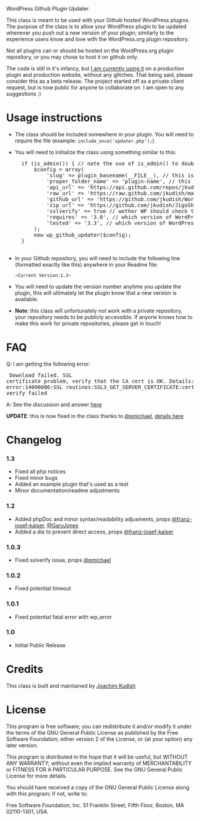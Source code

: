 WordPress Github Plugin Updater

This class is meant to be used with your Github hosted WordPress plugins. The purpose of the class is to allow your WordPress plugin to be updated whenever you push out a new version of your plugin; similarly to the experience users know and love with the WordPress.org plugin repository.

Not all plugins can or should be hosted on the WordPress.org plugin repository, or you may chose to host it on github only.

The code is still in it's infancy, but [I am currently using it](https://github.com/jkudish/JigoShop-Software-Add-on) on a production plugin and production website, without any glitches. That being said, please consider this as a beta release. The project started off as a private client request, but is now public for anyone to collaborate on. I am open to any suggestions :)

Usage instructions
===========

* The class should be included somewhere in your plugin. You will need to require the file (example: `include_once('updater.php');`).
* You will need to initialize the class using something similar to this:

	<pre>
	if (is_admin()) { // note the use of is_admin() to double check that this is happening in the admin
		$config = array(
			'slug' => plugin_basename(__FILE__), // this is the slug of your plugin
			'proper_folder_name' => 'plugin-name', // this is the name of the folder your plugin lives in
			'api_url' => 'https://api.github.com/repos/jkudish/WordPress-GitHub-Plugin-Updater', // the github API url of your github repo
			'raw_url' => 'https://raw.github.com/jkudish/master/WordPress-GitHub-Plugin-Updater', // the github raw url of your github repo
			'github_url' => 'https://github.com/jkudish/WordPress-GitHub-Plugin-Updater', // the github url of your github repo
			'zip_url' => 'https://github.com/jkudish/JigoShop-Software-Add-on/zipball/master', // the zip url of the github repo
			'sslverify' => true // wether WP should check the validity of the SSL cert when getting an update, see https://github.com/jkudish/WordPress-GitHub-Plugin-Updater/issues/2 and https://github.com/jkudish/WordPress-GitHub-Plugin-Updater/issues/4 for details
			'requires' => '3.0', // which version of WordPress does your plugin require?
			'tested' => '3.3', // which version of WordPress is your plugin tested up to?
		);
		new wp_github_updater($config);
	}
	</pre>

* In your Github repository, you will need to include the following line (formatted exactly like this) anywhere in your Readme file:

	`~Current Version:1.3~`

* You will need to update the version number anytime you update the plugin, this will ultimately let the plugin know that a new version is available.

* **Note**: this class will unfortunately not work with a private repository, your repository needs to be publicly accessible. If anyone knows how to make this work for private repositories, please get in touch!

FAQ
===========

Q: I am getting the following error:
	<pre>
	Download failed. SSL certificate problem, verify that the CA cert is OK. Details: error:14090086:SSL routines:SSL3_GET_SERVER_CERTIFICATE:certificate verify failed
	</pre>

A: See the discussion and answer [here](https://github.com/jkudish/WordPress-GitHub-Plugin-Updater/issues/2)

**UPDATE**: this is now fixed in the class thanks to [@pmichael](https://github.com/pmichael), [details here](https://github.com/jkudish/WordPress-GitHub-Plugin-Updater/issues/4)


Changelog
===========

### 1.3
* Fixed all php notices
* Fixed minor bugs
* Added an example plugin that's used as a test
* Minor documentation/readme adjustments

### 1.2
* Added phpDoc and minor syntax/readability adjusments, props [@franz-josef-kaiser](https://github.com/franz-josef-kaiser), [@GaryJones](https://github.com/GaryJones)
* Added a die to prevent direct access, props [@franz-josef-kaiser](https://github.com/franz-josef-kaiser)

### 1.0.3
* Fixed sslverify issue, props [@pmichael](https://github.com/pmichael)

### 1.0.2
* Fixed potential timeout

### 1.0.1
* Fixed potential fatal error with wp_error

### 1.0
* Initial Public Release

Credits
===========

This class is built and maintained by [Joachim Kudish](http://jkudish.com "Joachim Kudish")

License
===========

This program is free software; you can redistribute it and/or modify it under the terms of the GNU General Public License as published by the Free Software Foundation; either version 2 of the License, or (at your option) any later version.

This program is distributed in the hope that it will be useful, but WITHOUT ANY WARRANTY; without even the implied warranty of MERCHANTABILITY or FITNESS FOR A PARTICULAR PURPOSE.  See the GNU General Public License for more details.

You should have received a copy of the GNU General Public License along with this program; if not, write to:

Free Software Foundation, Inc.
51 Franklin Street, Fifth Floor,
Boston, MA
02110-1301, USA.